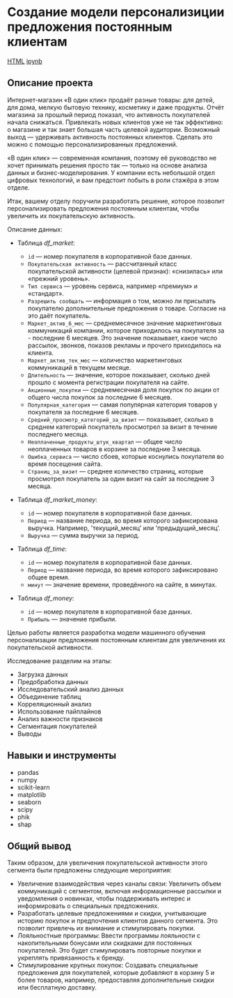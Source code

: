 # Создание модели персонализиции предложения постоянным клиентам 

[HTML](https://github.com/lodygin-mikhail/yandex-practicum-data-scientist/blob/main/Linear%20ML%20models/Project%202.html)     [ipynb](https://github.com/lodygin-mikhail/yandex-practicum-data-scientist/blob/main/Linear%20ML%20models/Project%202.ipynb)

## Описание проекта
Интернет-магазин «В один клик» продаёт разные товары: для детей, для дома, мелкую бытовую технику, косметику и даже продукты. Отчёт магазина за прошлый период показал, что активность покупателей начала снижаться. Привлекать новых клиентов уже не так эффективно: о магазине и так знает большая часть целевой аудитории. Возможный выход — удерживать активность постоянных клиентов. Сделать это можно с помощью персонализированных предложений.

«В один клик» — современная компания, поэтому её руководство не хочет принимать решения просто так — только на основе анализа данных и бизнес-моделирования. У компании есть небольшой отдел цифровых технологий, и вам предстоит побыть в роли стажёра в этом отделе. 

Итак, вашему отделу поручили разработать решение, которое позволит персонализировать предложения постоянным клиентам, чтобы увеличить их покупательскую активность.

Описание данных:

- Таблица *df_market*:
    - `id` — номер покупателя в корпоративной базе данных.
    - `Покупательская активность` — рассчитанный класс покупательской активности (целевой признак): «снизилась» или «прежний уровень».
    - `Тип сервиса` — уровень сервиса, например «премиум» и «стандарт».
    - `Разрешить сообщать` — информация о том, можно ли присылать покупателю дополнительные предложения о товаре. Согласие на это даёт покупатель.
    - `Маркет_актив_6_мес` — среднемесячное значение маркетинговых коммуникаций компании, которое приходилось на покупателя за - последние 6 месяцев. Это значение показывает, какое число рассылок, звонков, показов рекламы и прочего приходилось на клиента.
    - `Маркет_актив_тек_мес` — количество маркетинговых коммуникаций в текущем месяце.
    - `Длительность` — значение, которое показывает, сколько дней прошло с момента регистрации покупателя на сайте.
    - `Акционные_покупки` — среднемесячная доля покупок по акции от общего числа покупок за последние 6 месяцев.
    - `Популярная_категория` — самая популярная категория товаров у покупателя за последние 6 месяцев.
    - `Средний_просмотр_категорий_за_визит` — показывает, сколько в среднем категорий покупатель просмотрел за визит в течение последнего месяца.
    - `Неоплаченные_продукты_штук_квартал` — общее число неоплаченных товаров в корзине за последние 3 месяца.
    - `Ошибка_сервиса` — число сбоев, которые коснулись покупателя во время посещения сайта.
    - `Страниц_за_визит` — среднее количество страниц, которые просмотрел покупатель за один визит на сайт за последние 3 месяца.
    
    
- Таблица *df_market_money*:
    - `id` — номер покупателя в корпоративной базе данных.
    - `Период` — название периода, во время которого зафиксирована выручка. Например, 'текущий_месяц' или 'предыдущий_месяц'.
    - `Выручка` — сумма выручки за период.


- Таблица *df_time*:
    - `id` — номер покупателя в корпоративной базе данных.
    - `Период` — название периода, во время которого зафиксировано общее время.
    - `минут` — значение времени, проведённого на сайте, в минутах.


- Таблица *df_money*:
    - `id` — номер покупателя в корпоративной базе данных.
    - `Прибыль` — значение прибыли.
    
Целью работы является разработка модели машинного обучения персонализации предложения постоянным клиентам для увеличения их покупательской активности.

Исследование разделим на этапы:
- Загрузка данных
- Предобработка данных
- Исследовательский анализ данных
- Объединение таблиц
- Корреляционный анализ
- Использование пайплайнов
- Анализ важности признаков
- Сегментация покупателей
- Выводы

## Навыки и инструменты

- pandas
- numpy
- scikit-learn
- matplotlib
- seaborn
- scipy
- phik
- shap

## Общий вывод
Таким образом, для увеличения покупательской активности этого сегмента были предложены следующие мероприятия:  
- Увеличение взаимодействия через каналы связи: Увеличить объем коммуникаций с сегментом, включая информационные рассылки и уведомления о новинках, чтобы поддерживать интерес и информировать о специальных предложениях.
- Разработать целевые предложениями и скидки, учитывающие историю покупок и предпочтения клиентов данного сегмента. Это позволит привлечь их внимание и стимулировать покупки.
- Лояльностные программы: Ввести программы лояльности с накопительными бонусами или скидками для постоянных покупателей. Это будет стимулировать повторные покупки и укреплять привязанность к бренду.
- Стимулирование крупных покупок: Создавать специальные предложения для покупателей, которые добавляют в корзину 5 и более товаров, например, предоставляя дополнительные скидки или бесплатную доставку.

